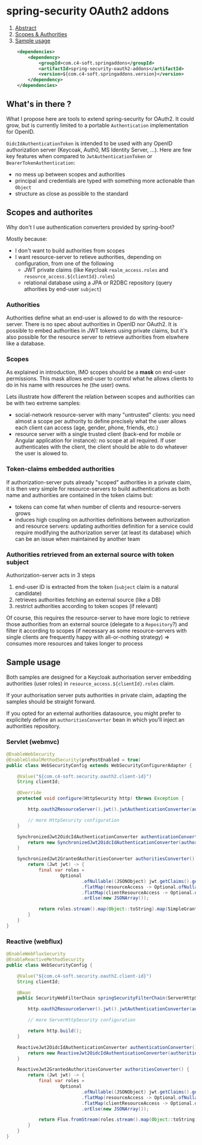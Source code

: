# spring-security OAuth2 addons

1. [Abstract](#abstract)<br/>
2. [Scopes & Authorities](#scopes-authorities)<br/>
3. [Sample usage](#sample)<br/>

``` xml
	<dependencies>
		<dependency>
			<groupId>com.c4-soft.springaddons</groupId>
			<artifactId>spring-security-oauth2-addons</artifactId>
			<version>${com.c4-soft.springaddons.version}</version>
		</dependency>
	</dependencies>
```

<a name="abstract"/>

## What's in there ?

What I propose here are tools to extend spring-security for OAuth2.
It could grow, but is currently limited to a portable `Authentication` implementation for OpenID.

`OidcIdAuthenticationToken` is intended to be used with any OpenID authorization server (Keycoak, Auth0, MS Identity Server, ...).
Here are few key features when compared to `JwtAuthenticationToken` or `BearerTokenAuthentication`:
 * no mess up between scopes and authorities
 * principal and credentials are typed with something more actionable than `Object`
 * structure as close as possible to the standard

<a name="scopes-authorities"/>

## Scopes and authorites
Why don't I use authentication converters provided by spring-boot?

Mostly because:
- I don't want to build authorities from scopes
- I want resource-server to retieve authorities, depending on configuration, from one of the following
  * JWT private claims (like Keycloak `realm_access.roles` and `resource_access.${clientId}.roles`)
  * relational database using a JPA or R2DBC repository (query athorities by end-user `subject`)
   
### Authorities
Authorities define what an end-user is allowed to do with the resource-server. There is no spec about authorities in OpenID nor OAuth2.
It is possible to embed authorities in JWT tokens using private claims, but it's also possible for the resource server to retrieve authorities from elswhere like a database.

### Scopes
As explained in introduction, IMO scopes should be a **mask** on end-user permissions. This mask allows end-user to control what he allows clients to do in his name with resources he (the user) owns.

Lets illustrate how different the relation between scopes and authorities can be with two extreme samples:
 * social-network resource-server with many "untrusted" clients: 
   you need almost a scope per authority to define precisely what the user allows each client can access (age, gender, phone, friends, etc.)
 * resource server with a single trusted client (back-end for mobile or Angular application for instance): no scope at all required. 
   If user authenticates with the client, the client should be able to do whatever the user is alowed to.

### Token-claims embedded authorities

If authorization-server puts already "scoped" authorities in a private claim,
it is then very simple for resource-servers to build authentications as both name and authorities are contained in the token claims but:
 * tokens can come fat when number of clients and resource-servers grows
 * induces high coupling on authorities definitions between authorization and resource servers: 
   updating authorities definition for a service could require modifying the authorization server (at least its database)
   which can be an issue when maintained by another team

### Authorities retrieved from an external source with token subject

Authorization-server acts in 3 steps
1. end-user ID is extracted from the token (`subject` claim is a natural candidate)
2. retrieves authorities fetching an external source (like a DB)
3. restrict authorities according to token scopes (if relevant)

Of course, this requires the resource-server to have more logic to retrieve those authorities from an external source (delegate to a `Repository`?)
and filter it according to scopes (if necessary as some resource-servers with single clients are frequently happy with all-or-nothing strategy) => consumes more resources and takes longer to process

<a name="sample"/>

## Sample usage

Both samples are designed for a Keycloak authorisation server embedding authorities (user roles) in `resource_access.${clientId}.roles` claim.

If your authorisation server puts authorities in private claim, adapting the samples should be straight forward.

If you opted for an external authorities datasource, you might prefer to explicitely define an `authoritiesConverter` bean in which you'll inject an authorities repository.

### Servlet (webmvc)

``` java
@EnableWebSecurity
@EnableGlobalMethodSecurity(prePostEnabled = true)
public class WebSecurityConfig extends WebSecurityConfigurerAdapter {

	@Value("${com.c4-soft.security.oauth2.client-id}")
	String clientId;

	@Override
	protected void configure(HttpSecurity http) throws Exception {

		http.oauth2ResourceServer().jwt().jwtAuthenticationConverter(authenticationConverter());

		// more HttpSecurity configuration
	}

	SynchronizedJwt2OidcIdAuthenticationConverter authenticationConverter() {
		return new SynchronizedJwt2OidcIdAuthenticationConverter(authoritiesConverter());
	}

	SynchronizedJwt2GrantedAuthoritiesConverter authoritiesConverter() {
		return (Jwt jwt) -> {
			final var roles =
					Optional
							.ofNullable((JSONObject) jwt.getClaims().get("resource_access"))
							.flatMap(resourceAccess -> Optional.ofNullable((JSONObject) resourceAccess.get(clientId)))
							.flatMap(clientResourceAccess -> Optional.ofNullable((JSONArray) clientResourceAccess.get("roles")))
							.orElse(new JSONArray());

			return roles.stream().map(Object::toString).map(SimpleGrantedAuthority::new).collect(Collectors.toSet());
		}
	}
}
```

### Reactive (webflux)

``` java
@EnableWebFluxSecurity
@EnableReactiveMethodSecurity
public class WebSecurityConfig {

	@Value("${com.c4-soft.security.oauth2.client-id}")
	String clientId;

	@Bean
	public SecurityWebFilterChain springSecurityFilterChain(ServerHttpSecurity http) {

		http.oauth2ResourceServer().jwt().jwtAuthenticationConverter(authenticationConverter());

		// more ServerHttpSecurity configuration

		return http.build();
	}

	ReactiveJwt2OidcIdAuthenticationConverter authenticationConverter() {
		return new ReactiveJwt2OidcIdAuthenticationConverter(authoritiesConverter());
	}

	ReactiveJwt2GrantedAuthoritiesConverter authoritiesConverter() {
		return (Jwt jwt) -> {
			final var roles =
					Optional
							.ofNullable((JSONObject) jwt.getClaims().get("resource_access"))
							.flatMap(resourceAccess -> Optional.ofNullable((JSONObject) resourceAccess.get(clientId)))
							.flatMap(clientResourceAccess -> Optional.ofNullable((JSONArray) clientResourceAccess.get("roles")))
							.orElse(new JSONArray());

			return Flux.fromStream(roles.stream().map(Object::toString).map(SimpleGrantedAuthority::new));
		}
	}
}
```
